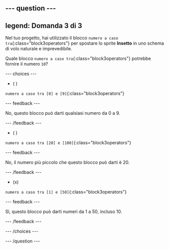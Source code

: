 
--- question ---
---
legend: Domanda 3 di 3
---

Nel tuo progetto, hai utilizzato il blocco `numero a caso tra`{:class="block3operators"} per spostare lo sprite **Insetto** in uno schema di volo naturale e imprevedibile.

Quale blocco `numero a caso tra`{:class="block3operators"} potrebbe fornire il numero `10`?

--- choices ---

- ( )

`numero a caso tra [0] e [9]`{:class="block3operators"}

  --- feedback ---

  No, questo blocco può darti qualsiasi numero da 0 a 9.

  --- /feedback ---

- ( )

`numero a caso tra [20] e [100]`{:class="block3operators"}

  --- feedback ---

No, il numero più piccolo che questo blocco può darti è 20.

  --- /feedback ---

- (x)

`numero a caso tra [1] e [50]`{:class="block3operators"}

  --- feedback ---

Sì, questo blocco può darti numeri da 1 a 50, incluso 10.

  --- /feedback ---

--- /choices ---

--- /question ---
